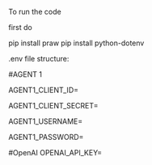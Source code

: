 To run the code

first do

pip install praw
pip install python-dotenv

.env file structure:

#AGENT 1

AGENT1_CLIENT_ID=

AGENT1_CLIENT_SECRET=

AGENT1_USERNAME=

AGENT1_PASSWORD=

#OpenAI
OPENAI_API_KEY=

